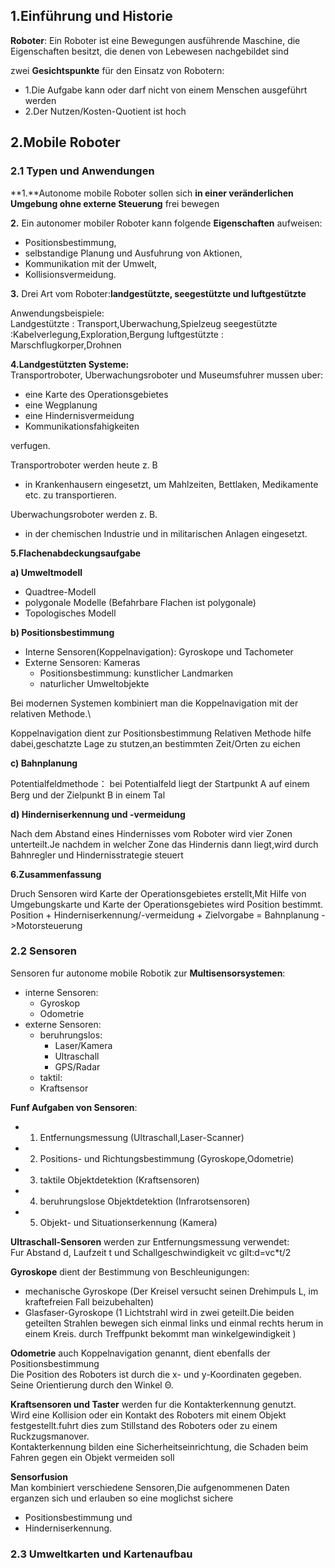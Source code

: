 ## 1.Einführung und Historie

**Roboter**: Ein Roboter ist eine Bewegungen ausführende Maschine,
 die Eigenschaften besitzt, die denen von Lebewesen nachgebildet sind

zwei **Gesichtspunkte** für den Einsatz von Robotern:
- 1.Die Aufgabe kann oder darf nicht von einem Menschen ausgeführt werden
- 2.Der Nutzen/Kosten-Quotient ist hoch

## 2.Mobile Roboter
### 2.1 Typen und Anwendungen
**1.**Autonome mobile Roboter sollen sich
**in einer veränderlichen  Umgebung ohne externe Steuerung** frei bewegen

**2.** Ein autonomer mobiler Roboter kann folgende **Eigenschaften** aufweisen:
- Positionsbestimmung,
- selbstandige Planung und Ausfuhrung von Aktionen,
- Kommunikation mit der Umwelt,
- Kollisionsvermeidung.

**3.** Drei Art vom Roboter:**landgestützte, seegestützte und  luftgestützte**

Anwendungsbeispiele:\
Landgestützte : Transport,Uberwachung,Spielzeug
seegestützte :Kabelverlegung,Exploration,Bergung
luftgestützte : Marschflugkorper,Drohnen

**4.Landgestützten Systeme:**\
Transportroboter, Uberwachungsroboter und Museumsfuhrer mussen uber:
- eine Karte des Operationsgebietes
- eine Wegplanung
- eine Hindernisvermeidung
- Kommunikationsfahigkeiten

verfugen.

Transportroboter werden heute z. B
- in Krankenhausern eingesetzt, um Mahlzeiten, Bettlaken, Medikamente etc. zu transportieren.

Uberwachungsroboter werden z. B.
- in der chemischen Industrie und in militarischen Anlagen eingesetzt.

**5.Flachenabdeckungsaufgabe**

**a) Umweltmodell**
- Quadtree-Modell
- polygonale Modelle (Befahrbare Flachen ist polygonale)
- Topologisches Modell

**b) Positionsbestimmung**
- Interne Sensoren(Koppelnavigation): Gyroskope und Tachometer
- Externe Sensoren: Kameras
  - Positionsbestimmung: kunstlicher
Landmarken
  - naturlicher Umweltobjekte


Bei modernen Systemen kombiniert man die Koppelnavigation mit der relativen Methode.\

Koppelnavigation dient zur Positionsbestimmung
Relativen Methode hilfe dabei,geschatzte Lage zu stutzen,an bestimmten Zeit/Orten zu eichen

**c) Bahnplanung**

Potentialfeldmethode： bei Potentialfeld liegt der Startpunkt A auf einem Berg und der Zielpunkt B in einem Tal

**d) Hinderniserkennung und -vermeidung**

 Nach dem Abstand eines Hindernisses vom Roboter wird
 vier Zonen unterteilt.Je nachdem in welcher Zone das Hindernis dann liegt,wird durch Bahnregler und Hindernisstrategie steuert

**6.Zusammenfassung**

Druch Sensoren wird Karte der Operationsgebietes erstellt,Mit Hilfe von Umgebungskarte und Karte der Operationsgebietes wird Position bestimmt.\
Position + Hinderniserkennung/-vermeidung + Zielvorgabe = Bahnplanung ->Motorsteuerung

### 2.2 Sensoren
Sensoren fur autonome mobile Robotik zur **Multisensorsystemen**:
- interne Sensoren:
  - Gyroskop
  - Odometrie
- externe Sensoren:
  - beruhrungslos:
    - Laser/Kamera
    - Ultraschall
    - GPS/Radar
  - taktil:
   - Kraftsensor  

**Funf Aufgaben von Sensoren**:
- 1. Entfernungsmessung (Ultraschall,Laser-Scanner)
- 2. Positions- und Richtungsbestimmung (Gyroskope,Odometrie)
- 3. taktile Objektdetektion (Kraftsensoren)
- 4. beruhrungslose Objektdetektion (Infrarotsensoren)
- 5. Objekt- und Situationserkennung (Kamera)

**Ultraschall-Sensoren** werden zur Entfernungsmessung verwendet:\
Fur Abstand d, Laufzeit t und Schallgeschwindigkeit vc gilt:d=vc*t/2

**Gyroskope** dient der Bestimmung von Beschleunigungen:
- mechanische Gyroskope (Der Kreisel versucht seinen Drehimpuls L, im  kraftefreien Fall beizubehalten)
- Glasfaser-Gyroskope (1 Lichtstrahl wird in zwei geteilt.Die beiden geteilten Strahlen bewegen sich einmal links und einmal rechts herum in einem Kreis. durch Treffpunkt bekommt man winkelgewindigkeit )

**Odometrie** auch Koppelnavigation genannt, dient ebenfalls der Positionsbestimmung\
Die Position des Roboters ist durch die x- und y-Koordinaten  gegeben. Seine Orientierung durch den Winkel Θ.

**Kraftsensoren und Taster** werden fur die Kontakterkennung genutzt.\
Wird eine Kollision oder ein Kontakt des Roboters mit einem Objekt festgestellt.fuhrt dies zum Stillstand des Roboters oder zu einem Ruckzugsmanover.\
Kontakterkennung bilden eine Sicherheitseinrichtung, die Schaden beim Fahren gegen ein Objekt vermeiden soll



**Sensorfusion**\
Man kombiniert verschiedene Sensoren,Die aufgenommenen Daten erganzen sich und erlauben so eine moglichst sichere
- Positionsbestimmung und
- Hinderniserkennung.

### 2.3 Umweltkarten und Kartenaufbau
